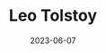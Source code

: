 ---
title: "Leo Tolstoy"
type: person
born-on: 1828-09-09
date: 2023-06-07
died-on: 1910-11-20
hashtag: leo-tolstoy
tags:
  - Russian
  - writer
  - human being
  - dead at the moment
---